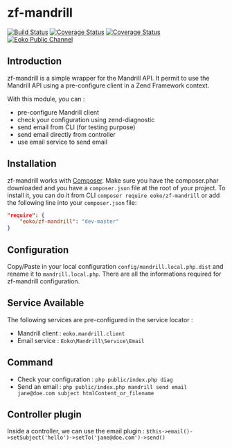 # zf-mandrill

[![Build Status](https://travis-ci.org/eoko/zf-mandrill.svg?branch=master)](https://travis-ci.org/eoko/zf-mandrill)
[![Coverage Status](https://coveralls.io/repos/eoko/zf-mandrill/badge.svg)](https://coveralls.io/r/eoko/zf-mandrill)
[![Coverage Status](https://coveralls.io/repos/eoko/zf-mandrill/badge.svg)](https://coveralls.io/r/eoko/zf-mandrill)
[![Eoko Public Channel](http://slackin.eoko.fr/badge.svg)](http://slackin.eoko.fr/)

## Introduction

zf-mandrill is a simple wrapper for the Mandrill API. It permit to use the Mandrill API using a pre-configure client in 
a Zend Framework context.

With this module, you can :

- pre-configure Mandrill client
- check your configuration using zend-diagnostic
- send email from CLI (for testing purpose)
- send email directly from controller
- use email service to send email

## Installation

zf-mandrill works with [Composer](http://getcomposer.org). Make sure you have the composer.phar downloaded and you have a
`composer.json` file at the root of your project. To install it, you can do it from CLI `composer require eoko/zf-mandrill` or add the following line into your `composer.json` file:

```json
"require": {
    "eoko/zf-mandrill": "dev-master"
}
```

## Configuration

Copy/Paste in your local configuration `config/mandrill.local.php.dist` and rename it to `mandrill.local.php`. 
There are all the informations required for zf-mandrill configuration.

## Service Available

The following services are pre-configured in the service locator :

- Mandrill client : `eoko.mandrill.client`
- Email service : `Eoko\Mandrill\Service\Email`

## Command

- Check your configuration : `php public/index.php diag`
- Send an email :  `php public/index.php mandrill send email jane@doe.com subject htmlContent_or_filename`
 
## Controller plugin

Inside a controller, we can use the email plugin : `$this->email()->setSubject('hello')->setTo('jane@doe.com')->send()`
